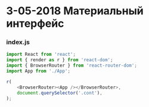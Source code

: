 # 3-05-2018 Материальный интерфейс

### index.js

```javascript
import React from 'react';
import { render as r } from 'react-dom';
import { BrowserRouter } from 'react-router-dom';
import App from './App';

r(
	<BrowserRouter><App /></BrowserRouter>,
	document.querySelector('.cont'),
);
```
